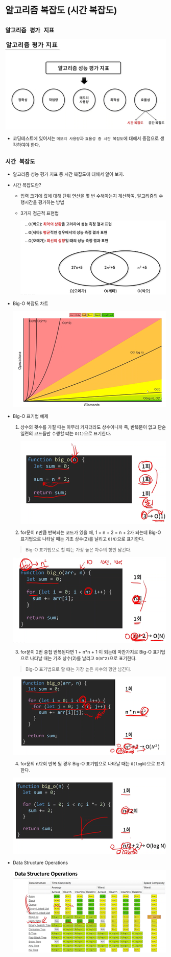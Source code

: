 # 알고리즘 복잡도 (시간 복잡도)

## `알고리즘 평가 지표`

![알고리즘복잡도](/image/알고리즘복잡도.png)

- 코딩테스트에 있어서는 `메모리 사용량`과 `효율성 중 시간 복잡도`에 대해서 중점으로 생각하여야 한다.

## `시간 복잡도`

- 알고리즘 성능 평가 지표 중 시간 복잡도에 대해서 알아 보자.

- 시간 복잡도란?

  - 입력 크기에 값에 대해 단위 연산을 몇 번 수해아는지 계산하여, 알고리즘의 수행시간을 평가하는 방법

  - 3가지 점근적 표현법

    ![알고리즘복잡도](/image/알고리즘복잡도2.png)

- Big-O 복잡도 차트

  ![알고리즘복잡도](/image/알고리즘복잡도3.png)

- Big-O 표기법 예제

  1. 상수의 횟수를 가질 때는 아무리 커지더라도 상수이니까 즉, 반복문이 없고 단순 일련의 코드들만 수행할 떄는 `O(1)`으로 표기한다.

     ![알고리즘복잡도](/image/알고리즘복잡도4.png)

  2. for문이 n만큼 반복되는 코드가 있을 때, 1 + n + 2 = n + 2가 되는데 Big-O 표기법으로 나타날 때는 기초 상수(2)를 날리고 `O(N)`으로 표기한다.

  > Big-O 표기법으로 할 떄는 가장 높은 차수의 항만 남긴다.

  ![알고리즘복잡도](/image/알고리즘복잡도5.png)

  3. for문이 2번 중첩 반복된다면 1 + n\*n + 1 이 되는데 마찬가지로 Big-O 표기법으로 나타날 때는 기초 상수(2)를 날리고 `O(N^2)`으로 표기한다.

  > Big-O 표기법으로 할 떄는 가장 높은 차수의 항만 남긴다.

  ![알고리즘복잡도](/image/알고리즘복잡도6.png)

  4. for문의 n/2회 반복 될 경우 Big-O 표기법으로 나타날 때는 `O(logN)`으로 표기한다.

  ![알고리즘복잡도](/image/알고리즘복잡도7.png)

- Data Structure Operations

  ![알고리즘복잡도](/image/알고리즘복잡도8.png)
